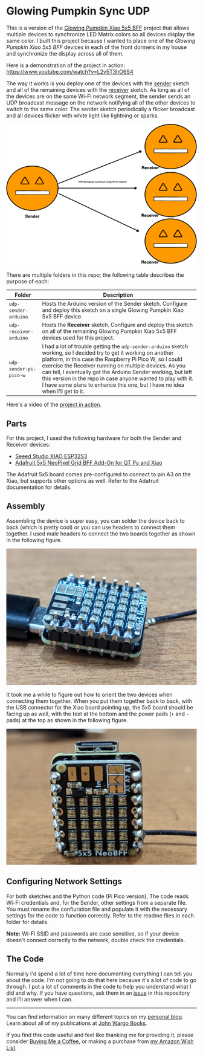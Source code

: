 # Glowing Pumpkin Sync UDP

This is a version of the [Glowing Pumpkin Xiao 5x5 BFF](https://github.com/johnwargo/glowing-pumpkin-xiao-bff) project that allows multiple devices to synchronize LED Matrix colors so all devices display the same color. I built this project because I wanted to place one of the *Glowing Pumpkin Xiao 5x5 BFF* devices in each of the front dormers in my house and synchronize the display across all of them. 

Here is a demonstration of the project in action: https://www.youtube.com/watch?v=L2v5T3hO6S4

The way it works is you deploy one of the devices with the [sender](https://github.com/johnwargo/glowing-pumpkin-udp-sync/tree/main/udp-sender-arduino) sketch and all of the remaining devices with the [receiver](https://github.com/johnwargo/glowing-pumpkin-udp-sync/tree/main/udp-receiver-arduino) sketch. As long as all of the devices are on the same Wi-Fi network segment, the sender sends an UDP broadcast message on the network notifying all of the other devices to switch to the same color. The sender sketch periodically a flicker broadcast and all devices flicker with white light like lightning or sparks. 

![](images/connection.png)

There are multiple folders in this repo; the following table describes the purpose of each:

| Folder                 | Description | 
| ---------------------- | ----------- |
| `udp-sender-arduino`   | Hosts the Arduino version of the Sender sketch. Configure and deploy this sketch on a single Glowing Pumpkin Xiao 5x5 BFF device. |
| `udp-receiver-arduino` | Hosts the **Receiver** sketch. Configure and deploy this sketch on all of the remaining Glowing Pumpkin Xiao 5x5 BFF devices used for this project. |
| `udp-sender-pi-pico-w` | I had a lot of trouble getting the `udp-sender-arduino` sketch working, so I decided try to get it working on another platform, in this case the Raspberry Pi Pico W, so I could exercise the Receiver running on multiple devices. As you can tell, I eventually got the Arduino Sender working, but left this version in the repo in case anyone wanted to play with it. I have some plans to enhance this one, but I have no idea when I'll get to it. | 

Here's a video of the [project in action](https://youtu.be/beevHJM8poQ).

## Parts

For this project, I used the following hardware for both the Sender and Receiver devices:

* [Seeed Studio XIAO ESP32S3](https://www.seeedstudio.com/XIAO-ESP32S3-p-5627.html)
* [Adafruit 5x5 NeoPixel Grid BFF Add-On for QT Py and Xiao](https://www.adafruit.com/product/5646)

The Adafruit 5x5 board comes pre-configured to connect to pin A3 on the Xiao, but supports other options as well. Refer to the Adafruit documentation for details.

## Assembly

Assembling the device is super easy, you can solder the device back to back (which is pretty cool) or you can use headers to connect them together. I used male headers to connect the two boards together as shown in the following figure.

![An image of the connected devices](images/image-01.png)

It took me a while to figure out how to orient the two devices when connecting them together. When you put them together back to back, with the USB connector for the Xiao board pointing up, the 5x5 board should be facing up as well, with the text at the bottom and the power pads (`+` and `-` pads) at the top as shown in the following figure.

![An image showing board orientation](images/image-02.png)

## Configuring Network Settings

For both sketches and the Python code (Pi Pico version), The code reads Wi-Fi credentials and, for the Sender, other settings from a separate file. You must rename the confiuration file and populate it with the necessary settings for the code to function correctly. Refer to the readme files in each folder for details.

**Note:** Wi-Fi SSID and passwords are case sensitive, so if your device doesn't connect correctly to the network, double check the credentials.

## The Code

Normally I'd spend a lot of time here documenting everything I can tell you about the code. I'm not going to do that here because it's a lot of code to go through. I put a lot of comments in the code to help you understand what I did and why. If you have questions, ask them in an [issue](https://github.com/johnwargo/glowing-pumpkin-udp-sync/issues) in this repository and I'll answer when I can.

***

You can find information on many different topics on my [personal blog](http://www.johnwargo.com). Learn about all of my publications at [John Wargo Books](http://www.johnwargobooks.com).

If you find this code useful and feel like thanking me for providing it, please consider <a href="https://www.buymeacoffee.com/johnwargo" target="_blank">Buying Me a Coffee</a>, or making a purchase from [my Amazon Wish List](https://amzn.com/w/1WI6AAUKPT5P9).
